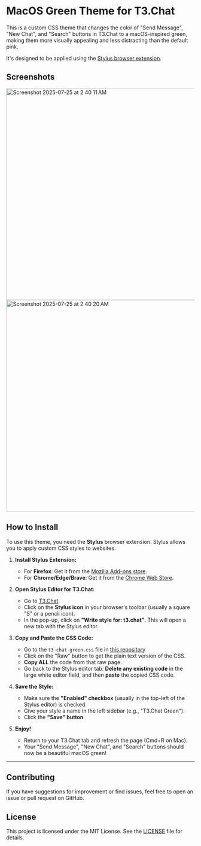 # MacOS Green Theme for T3.Chat

This is a custom CSS theme that changes the color of "Send Message", "New Chat", and "Search" buttons in T3.Chat to a macOS-inspired green, making them more visually appealing and less distracting than the default pink.

It's designed to be applied using the [Stylus browser extension](https://github.com/openstyles/stylus).

## Screenshots
<img width="750" height="566" alt="Screenshot 2025-07-25 at 2 40 11 AM" src="https://github.com/user-attachments/assets/f389b9b0-5708-405d-837a-b0e8af1cdd1e" />
<img width="750" height="566" alt="Screenshot 2025-07-25 at 2 40 20 AM" src="https://github.com/user-attachments/assets/74054b9e-2355-4120-bc40-6e2fd56f0efe" />

## How to Install

To use this theme, you need the **Stylus** browser extension. Stylus allows you to apply custom CSS styles to websites.

1.  **Install Stylus Extension:**
    *   For **Firefox**: Get it from the [Mozilla Add-ons store](https://addons.mozilla.org/en-US/firefox/addon/styl-us/).
    *   For **Chrome/Edge/Brave**: Get it from the [Chrome Web Store](https://chrome.google.com/webstore/detail/stylus/clngdbkpkpeebahjckokgpflnomrldpa).

2.  **Open Stylus Editor for T3.Chat:**
    *   Go to [T3.Chat](https://t3.chat/).
    *   Click on the **Stylus icon** in your browser's toolbar (usually a square "S" or a pencil icon).
    *   In the pop-up, click on **"Write style for: t3.chat"**. This will open a new tab with the Stylus editor.

3.  **Copy and Paste the CSS Code:**
    *   Go to the `t3-chat-green.css` file in [this repository](https://github.com/iva-zhu/T3-Chat-Green-Theme/blob/main/t3-chat-green.css)
    *   Click on the "Raw" button to get the plain text version of the CSS.
    *   **Copy ALL** the code from that raw page.
    *   Go back to the Stylus editor tab. **Delete any existing code** in the large white editor field, and then **paste** the copied CSS code.

4.  **Save the Style:**
    *   Make sure the **"Enabled" checkbox** (usually in the top-left of the Stylus editor) is checked.
    *   Give your style a name in the left sidebar (e.g., "T3.Chat Green").
    *   Click the **"Save" button**.

5.  **Enjoy!**
    *   Return to your T3.Chat tab and refresh the page (Cmd+R on Mac).
    *   Your "Send Message", "New Chat", and "Search" buttons should now be a beautiful macOS green!

---

## Contributing
If you have suggestions for improvement or find issues, feel free to open an issue or pull request on GitHub.

## License
This project is licensed under the MIT License. See the [LICENSE](LICENSE) file for details.

